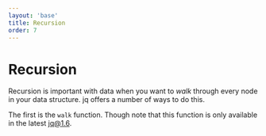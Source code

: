 ```yaml
---
layout: 'base'
title: Recursion
order: 7
---
```


# Recursion

Recursion is important with data when you want to _walk_ through every node in your data structure. jq offers a number of ways to do this.

The first is the `walk` function. Though note that this function is only available in the latest jq@1.6.
